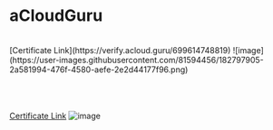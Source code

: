 # aCloudGuru

<br>
[Certificate Link](https://verify.acloud.guru/699614748819)
![image](https://user-images.githubusercontent.com/81594456/182797905-2a581994-476f-4580-aefe-2e2d44177f96.png)

<br><br><br>
[Certificate Link](https://verify.acloud.guru/699614748819)
![image](https://user-images.githubusercontent.com/81594456/182797955-7251009e-1797-4774-87ab-7cc9fb6a82f4.png)

<br>
